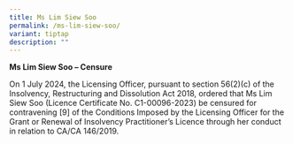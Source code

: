 ```yaml
---
title: Ms Lim Siew Soo
permalink: /ms-lim-siew-soo/
variant: tiptap
description: ""
---
```

<p><strong>Ms Lim Siew Soo – Censure</strong>
</p>
<p></p>
<p>On 1 July 2024, the Licensing Officer, pursuant to section 56(2)(c) of
the Insolvency, Restructuring and Dissolution Act 2018, ordered that Ms
Lim Siew Soo (Licence Certificate No. C1-00096-2023) be censured for contravening
[9] of the Conditions Imposed by the Licensing Officer for the Grant or
Renewal of Insolvency Practitioner’s Licence through her conduct in relation
to CA/CA 146/2019.</p>